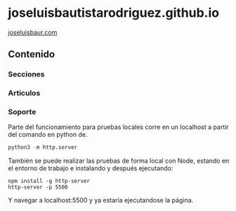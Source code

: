 # joseluisbautistarodriguez.github.io 
[joseluisbaur.com](https://joseluisbaur.com/)

## Contenido

### Secciones  

### Articulos

### Soporte

Parte del funcionamiento para pruebas locales corre en un localhost a partir del comando en python de.

```python
python3 -m http.server
```

También se puede realizar las pruebas de forma local con Node, estando en el entorno de trabajo e instalando y después ejecutando: 

```bach
npm install -g http-server
http-server -p 5500
```

Y navegar a localhost:5500 y ya estaría ejecutandose la página.
